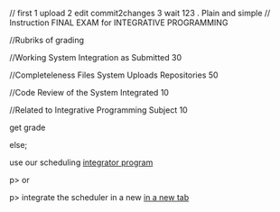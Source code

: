 //  first 1 upload 2 edit commit2changes 3 wait 123 . Plain and simple
//  Instruction FINAL EXAM for INTEGRATIVE PROGRAMMING
<p> //Rubriks of grading </p>
<p> //Working System Integration as Submitted            30 </p>
<p> //Completeleness Files System Uploads Repositories   50 </p>
<p> //Code Review of the System Integrated               10 </p>
<p> //Related to Integrative Programming Subject         10 </p>
<p> get grade </p>
<p> else; </p>
<p> use our scheduling <a href="https://calendly.com/armadeloibm/30min"> integrator program </a> </p>
p>  or </p>
p>  integrate the scheduler in a new <a href="https://calendly.com/armadeloibm/30min" target="_blank">in a new tab</a></p>

